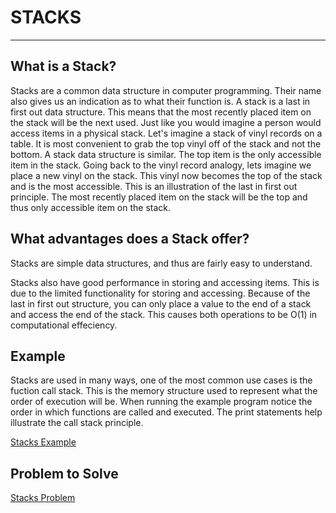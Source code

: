 # STACKS

---

## What is a Stack?

Stacks are a common data structure in computer programming. Their name also gives us an indication as to what their function is. A stack is a last in first out data structure. This means that the most recently placed item on the stack will be the next used. Just like you would imagine a person would access items in a physical stack. Let's imagine a stack of vinyl records on a table. It is most convenient to grab the top vinyl off of the stack and not the bottom. A stack data structure is similar. The top item is the only accessible item in the stack. Going back to the vinyl record analogy, lets imagine we place a new vinyl on the stack. This vinyl now becomes the top of the stack and is the most accessible. This is an illustration of the last in first out principle. The most recently placed item on the stack will be the top and thus only accessible item on the stack.

## What advantages does a Stack offer?

Stacks are simple data structures, and thus are fairly easy to understand.

Stacks also have good performance in storing and accessing items. This is due to the limited functionality for storing and accessing. Because of the last in first out structure, you can only place a value to the end of a stack and access the end of the stack. This causes both operations to be O(1) in computational effeciency.

## Example

Stacks are used in many ways, one of the most common use cases is the fuction call stack. This is the memory structure used to represent what the order of execution will be. When running the example program notice the order in which functions are called and executed. The print statements help illustrate the call stack principle.

[Stacks Example](example_code/stacks_example.py)

## Problem to Solve

[Stacks Problem](problem_code/stacks_problem.py)
